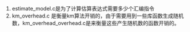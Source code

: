 1. estimate_model.c是为了计算估算表达式需要多少个汇编指令
2. km_overhead.c 是衡量km算法开销的，由于需要用到一些库函数生成随机数，km_overhead_overhead.c是来衡量这些产生随机数的函数开销的。

